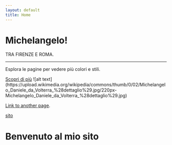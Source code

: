 ```yaml
---
layout: default
title: Home
---
```


<div class="jumbotron">
    <h1 class="display-4">Michelangelo!</h1>
    <p class="lead">TRA FIRENZE E ROMA.</p>
    <hr class="my-4">
    <p>Esplora le pagine per vedere più colori e stili.</p>
    <a class="btn btn-primary btn-lg" href="page1.html" role="button">Scopri di più</a>
    ![alt text](https://upload.wikimedia.org/wikipedia/commons/thumb/0/02/Michelangelo_Daniele_da_Volterra_%28dettaglio%29.jpg/220px-Michelangelo_Daniele_da_Volterra_%28dettaglio%29.jpg)

[Link to another page](./another-page.html).

[sito](https://www.google.it/?client=safari&channel=iphone_bm)
</div>

# Benvenuto al mio sito



